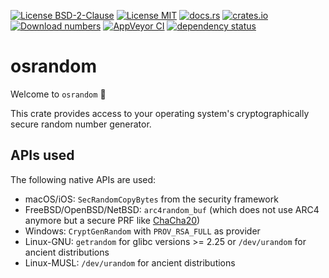 [![License BSD-2-Clause](https://img.shields.io/badge/License-BSD--2--Clause-blue.svg)](https://opensource.org/licenses/BSD-2-Clause)
[![License MIT](https://img.shields.io/badge/License-MIT-blue.svg)](https://opensource.org/licenses/MIT)
[![docs.rs](https://docs.rs/osrandom/badge.svg)](https://docs.rs/osrandom)
[![crates.io](https://img.shields.io/crates/v/osrandom.svg)](https://crates.io/crates/crypto_api_osrandom)
[![Download numbers](https://img.shields.io/crates/d/osrandom.svg)](https://crates.io/crates/osrandom)
[![AppVeyor CI](https://ci.appveyor.com/api/projects/status/github/KizzyCode/osrandom?svg=true)](https://ci.appveyor.com/project/KizzyCode/osrandom)
[![dependency status](https://deps.rs/crate/osrandom/0.2.0/status.svg)](https://deps.rs/crate/osrandom/0.2.0)


# osrandom
Welcome to `osrandom` 🎉

This crate provides access to your operating system's cryptographically secure random number generator.


## APIs used
The following native APIs are used:
 - macOS/iOS: `SecRandomCopyBytes` from the security framework
 - FreeBSD/OpenBSD/NetBSD: `arc4random_buf` (which does not use ARC4 anymore but a secure PRF like
   [ChaCha20](https://cr.yp.to/chacha.html))
 - Windows: `CryptGenRandom` with `PROV_RSA_FULL` as provider
 - Linux-GNU: `getrandom` for glibc versions >= 2.25 or `/dev/urandom` for ancient distributions
 - Linux-MUSL: `/dev/urandom` for ancient distributions
